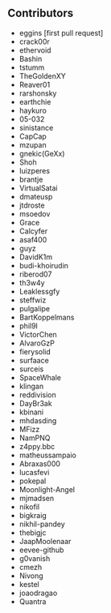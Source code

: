 ## Contributors
 * eggins [first pull request]
 * crack00r
 * ethervoid
 * Bashin
 * tstumm
 * TheGoldenXY
 * Reaver01
 * rarshonsky
 * earthchie
 * haykuro
 * 05-032
 * sinistance
 * CapCap
 * mzupan
 * gnekic(GeXx)
 * Shoh
 * luizperes
 * brantje
 * VirtualSatai
 * dmateusp
 * jtdroste
 * msoedov
 * Grace
 * Calcyfer
 * asaf400
 * guyz
 * DavidK1m
 * budi-khoirudin
 * riberod07
 * th3w4y
 * Leaklessgfy
 * steffwiz
 * pulgalipe
 * BartKoppelmans
 * phil9l
 * VictorChen
 * AlvaroGzP
 * fierysolid
 * surfaace
 * surceis
 * SpaceWhale
 * klingan
 * reddivision
 * DayBr3ak
 * kbinani
 * mhdasding
 * MFizz
 * NamPNQ
 * z4ppy.bbc
 * matheussampaio
 * Abraxas000
 * lucasfevi
 * pokepal
 * Moonlight-Angel
 * mjmadsen
 * nikofil
 * bigkraig
 * nikhil-pandey
 * thebigjc
 * JaapMoolenaar
 * eevee-github
 * g0vanish
 * cmezh
 * Nivong
 * kestel
 * joaodragao
 * Quantra
